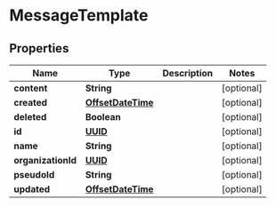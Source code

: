 
# MessageTemplate

## Properties
Name | Type | Description | Notes
------------ | ------------- | ------------- | -------------
**content** | **String** |  |  [optional]
**created** | [**OffsetDateTime**](OffsetDateTime.md) |  |  [optional]
**deleted** | **Boolean** |  |  [optional]
**id** | [**UUID**](UUID.md) |  |  [optional]
**name** | **String** |  |  [optional]
**organizationId** | [**UUID**](UUID.md) |  |  [optional]
**pseudoId** | **String** |  |  [optional]
**updated** | [**OffsetDateTime**](OffsetDateTime.md) |  |  [optional]




